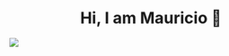<div align="center">
<h1 align="center">Hi, I am Mauricio 👋</h1>
</div>
<img src="https://scontent.fmex11-4.fna.fbcdn.net/v/t39.30808-6/405179000_122126743520061975_2989055714429093479_n.jpg?stp=dst-jpg_p180x540&_nc_cat=111&ccb=1-7&_nc_sid=783fdb&_nc_eui2=AeGfRkqaz-Y8pxDXx8RFhWoD3LPQEZJDIVncs9ARkkMhWZE7DmoEI6U3ltnwgteEjAapM4by3_OBWJxHO4wy0Nl5&_nc_ohc=JgmZQ9CIN8wAX-bF3fs&_nc_zt=23&_nc_ht=scontent.fmex11-4.fna&oh=00_AfAZTHvWhzO6F3660NgRpfY3TqRv6K-3VzVx0uTdm6bq8A&oe=6588E702">
<!--
**MauryAzura/MauryAzura** is a ✨ _special_ ✨ repository because its `README.md` (this file) appears on your GitHub profile.

Here are some ideas to get you started:

- 🔭 I’m currently working on ...
- 🌱 I’m currently learning ...
- 👯 I’m looking to collaborate on ...
- 🤔 I’m looking for help with ...
- 💬 Ask me about ...
- 📫 How to reach me: ...
- 😄 Pronouns: ...
- ⚡ Fun fact: ...
-->

### ⚙️ &nbsp;GitHub Analytics

<p align="center">
<a href="https://github.com/ArisGuimera">
  <img height="180em" src="https://github-readme-stats-eight-theta.vercel.app/api?username=ArisGuimera&show_icons=true&theme=algolia&include_all_commits=true&count_private=true"/>
  <img height="180em" src="https://github-readme-stats-eight-theta.vercel.app/api/top-langs/?username=ArisGuimera&layout=compact&langs_count=8&theme=algolia"/>
</a>
</p>
